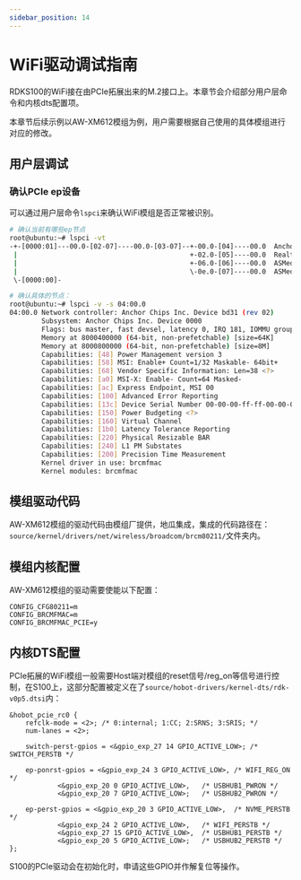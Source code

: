 ```yaml
---
sidebar_position: 14
---
```

# WiFi驱动调试指南
RDKS100的WiFi接在由PCIe拓展出来的M.2接口上。本章节会介绍部分用户层命令和内核dts配置项。

本章节后续示例以AW-XM612模组为例，用户需要根据自己使用的具体模组进行对应的修改。

## 用户层调试
### 确认PCIe ep设备
可以通过用户层命令`lspci`来确认WiFi模组是否正常被识别。
```bash
# 确认当前有哪些ep节点
root@ubuntu:~# lspci -vt
-+-[0000:01]---00.0-[02-07]----00.0-[03-07]--+-00.0-[04]----00.0  Anchor Chips Inc. Device bd31
 |                                           +-02.0-[05]----00.0  Realtek Semiconductor Co., Ltd. Device 5765
 |                                           +-06.0-[06]----00.0  ASMedia Technology Inc. Device 3042
 |                                           \-0e.0-[07]----00.0  ASMedia Technology Inc. Device 3042
 \-[0000:00]-

# 确认具体的节点：
root@ubuntu:~# lspci -v -s 04:00.0
04:00.0 Network controller: Anchor Chips Inc. Device bd31 (rev 02)
        Subsystem: Anchor Chips Inc. Device 0000
        Flags: bus master, fast devsel, latency 0, IRQ 181, IOMMU group 18
        Memory at 8000400000 (64-bit, non-prefetchable) [size=64K]
        Memory at 8000800000 (64-bit, non-prefetchable) [size=8M]
        Capabilities: [48] Power Management version 3
        Capabilities: [58] MSI: Enable+ Count=1/32 Maskable- 64bit+
        Capabilities: [68] Vendor Specific Information: Len=38 <?>
        Capabilities: [a0] MSI-X: Enable- Count=64 Masked-
        Capabilities: [ac] Express Endpoint, MSI 00
        Capabilities: [100] Advanced Error Reporting
        Capabilities: [13c] Device Serial Number 00-00-00-ff-ff-00-00-00
        Capabilities: [150] Power Budgeting <?>
        Capabilities: [160] Virtual Channel
        Capabilities: [1b0] Latency Tolerance Reporting
        Capabilities: [220] Physical Resizable BAR
        Capabilities: [240] L1 PM Substates
        Capabilities: [200] Precision Time Measurement
        Kernel driver in use: brcmfmac
        Kernel modules: brcmfmac
```
## 模组驱动代码
AW-XM612模组的驱动代码由模组厂提供，地瓜集成，集成的代码路径在：`source/kernel/drivers/net/wireless/broadcom/brcm80211/`文件夹内。

## 模组内核配置
AW-XM612模组的驱动需要使能以下配置：
```defconfig
CONFIG_CFG80211=m
CONFIG_BRCMFMAC=m
CONFIG_BRCMFMAC_PCIE=y
```

## 内核DTS配置
PCIe拓展的WiFi模组一般需要Host端对模组的reset信号/reg_on等信号进行控制，在S100上，这部分配置被定义在了`source/hobot-drivers/kernel-dts/rdk-v0p5.dtsi`内：
```dts
&hobot_pcie_rc0 {
	refclk-mode = <2>; /* 0:internal; 1:CC; 2:SRNS; 3:SRIS; */
	num-lanes = <2>;

	switch-perst-gpios = <&gpio_exp_27 14 GPIO_ACTIVE_LOW>;	/* SWITCH_PERSTB */

	ep-ponrst-gpios = <&gpio_exp_24 3 GPIO_ACTIVE_LOW>,	/* WIFI_REG_ON */
			<&gpio_exp_20 0 GPIO_ACTIVE_LOW>,	/* USBHUB1_PWRON */
			<&gpio_exp_20 7 GPIO_ACTIVE_LOW>;	/* USBHUB2_PWRON */

	ep-perst-gpios = <&gpio_exp_20 3 GPIO_ACTIVE_LOW>,	/* NVME_PERSTB */
			<&gpio_exp_24 2 GPIO_ACTIVE_LOW>,	/* WIFI_PERSTB */
			<&gpio_exp_27 15 GPIO_ACTIVE_LOW>,	/* USBHUB1_PERSTB */
			<&gpio_exp_20 5 GPIO_ACTIVE_LOW>;	/* USBHUB2_PERSTB */
};
```
S100的PCIe驱动会在初始化时，申请这些GPIO并作解复位等操作。
